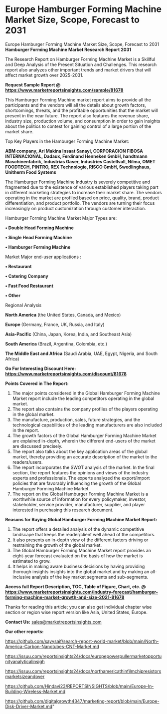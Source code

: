 # Europe Hamburger Forming Machine Market Size, Scope, Forecast to 2031
Europe Hamburger Forming Machine Market Size, Scope, Forecast to 2031
<strong>Hamburger Forming Machine Market Research Report 2031</strong>

The Research Report on Hamburger Forming Machine Market is a Skillful and Deep Analysis of the Present Situation and Challenges. This research report also analyzes other important trends and market drivers that will affect market growth over 2025-2031.

<strong>Request Sample Report @ <a href=https://www.marketreportsinsights.com/sample/81678>https://www.marketreportsinsights.com/sample/81678</a></strong>

This Hamburger Forming Machine market report aims to provide all the participants and the vendors will all the details about growth factors, shortcomings, threats, and the profitable opportunities that the market will present in the near future. The report also features the revenue share, industry size, production volume, and consumption in order to gain insights about the politics to contest for gaining control of a large portion of the market share.

Top Key Players in the Hamburger Forming Machine Market:

<strong>ABM company, Ari Makina Insaat Sanayi, CORPORACION FIBOSA INTERNACIONAL, Dadaux, Ferdinand Henneken GmbH, handtmann Maschinenfabrik, Industrias Gaser, Industries Castellvall, Nilma, OMET FOODTECH, PINTRO, REX Technologie, RISCO GmbH, Swedlinghaus, Unitherm Food Systems</strong>

The Hamburger Forming Machine Industry is severely competitive and fragmented due to the existence of various established players taking part in different marketing strategies to increase their market share. The vendors operating in the market are profiled based on price, quality, brand, product differentiation, and product portfolio. The vendors are turning their focus increasingly on product customization through customer interaction.

Hamburger Forming Machine Market Major Types are:

<strong>• Double Head Forming Machine

• Single Head Forming Machine

• Hamburger Forming Machine</strong>

Market Major end-user applications :

<strong>• Restaurant

• Catering Company

• Fast Food Restaurant

• Other</strong>

Regional Analysis

</u><strong><b>North America</b></strong> (the United States, Canada, and Mexico)

<strong><b>Europe </b></strong>(Germany, France, UK, Russia, and Italy)

<strong><b>Asia-Pacific</b></strong> (China, Japan, Korea, India, and Southeast Asia)

<strong><b>South America</b></strong> (Brazil, Argentina, Colombia, etc.)

<strong><b>The Middle East and Africa</b></strong> (Saudi Arabia, UAE, Egypt, Nigeria, and South Africa)

<strong>Go For Interesting Discount Here: <a href=https://www.marketreportsinsights.com/discount/81678>https://www.marketreportsinsights.com/discount/81678</a></strong>

<strong>Points Covered in The Report:</strong>
<ol>
  <li>The major points considered in the Global Hamburger Forming Machine Market report include the leading competitors operating in the global market.</li>
  <li>The report also contains the company profiles of the players operating in the global market.</li>
  <li>The manufacture, production, sales, future strategies, and the technological capabilities of the leading manufacturers are also included in the report.</li>
  <li>The growth factors of the Global Hamburger Forming Machine Market are explained in-depth, wherein the different end-users of the market are discussed precisely.</li>
  <li>The report also talks about the key application areas of the global market, thereby providing an accurate description of the market to the readers/users.</li>
  <li>The report incorporates the SWOT analysis of the market. In the final section, the report features the opinions and views of the industry experts and professionals. The experts analyzed the export/import policies that are favorably influencing the growth of the Global Hamburger Forming Machine Market.</li>
  <li>The report on the Global Hamburger Forming Machine Market is a worthwhile source of information for every policymaker, investor, stakeholder, service provider, manufacturer, supplier, and player interested in purchasing this research document.</li>
</ol>
<strong>Reasons for Buying Global Hamburger Forming Machine Market Report:</strong>

<ol>
  <li>The report offers a detailed analysis of the dynamic competitive landscape that keeps the reader/client well ahead of the competitors.</li>
  <li>It also presents an in-depth view of the different factors driving or restraining the growth of the global market.</li>
  <li>The Global Hamburger Forming Machine Market report provides an eight-year forecast evaluated on the basis of how the market is estimated to grow.</li>
  <li>It helps in making aware business decisions by having providing thorough insights insights into the global market and by making an all-inclusive analysis of the key market segments and sub-segments.</li>
</ol>
<strong>Access full Report Description, TOC, Table of Figure, Chart, etc. @ <a href=https://www.marketreportsinsights.com/industry-forecast/hamburger-forming-machine-market-growth-and-size-2021-81678>https://www.marketreportsinsights.com/industry-forecast/hamburger-forming-machine-market-growth-and-size-2021-81678</a></strong>


Thanks for reading this article; you can also get individual chapter wise section or region wise report version like Asia, United States, Europe.

<strong>Contact Us:</strong>
sales@marketreportsinsights.com

<strong>Our other reports:</strong>

<a href=https://github.com/sayysaif/search-report-world-market/blob/main/North-America-Carbon-Nanotubes-CNT-Market.md>https://github.com/sayysaif/search-report-world-market/blob/main/North-America-Carbon-Nanotubes-CNT-Market.md</a>

<a href=https://issuu.com/reportsinsights24/docs/europepowerpullermarketopportunityanalyticalinsigh>https://issuu.com/reportsinsights24/docs/europepowerpullermarketopportunityanalyticalinsigh</a>

<a href=https://issuu.com/reportsinsights24/docs/northamericathinfilmchipresistorsmarketsizeandover>https://issuu.com/reportsinsights24/docs/northamericathinfilmchipresistorsmarketsizeandover</a>

<a href=https://github.com/Hindavi23/REPORTSINSIGHTS/blob/main/Europe-In-Building-Wireless-Market.md>https://github.com/Hindavi23/REPORTSINSIGHTS/blob/main/Europe-In-Building-Wireless-Market.md</a>

<a href=https://github.com/digitalgrowth4347/marketing-report/blob/main/Europe-Disk-Driver-Market.md>https://github.com/digitalgrowth4347/marketing-report/blob/main/Europe-Disk-Driver-Market.md</a>"
